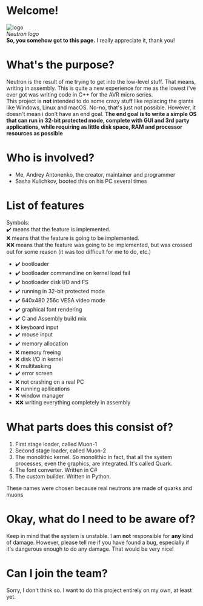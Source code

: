 # Welcome!
![logo](https://github.com/portasynthinca3/neutron/blob/master/gfx/logo_cut.png "logo")\
*Neutron logo*\
**So, you somehow got to this page.** I really appreciate it, thank you!
# What's the purpose?
Neutron is the result of me trying to get into the low-level stuff. That means, writing in assembly. This is quite a new
experience for me as the lowest i've ever got was writing code in C++ for the AVR micro series.\
This project is **not** intended to do some crazy stuff like replacing the giants like Windows, Linux and macOS. No-no, that's just not possible. However, it doesn't mean i don't have an end goal. **The end goal is to write a simple OS that can run in 32-bit protected mode, complete with GUI and 3rd party applications, while requiring as little disk space, RAM and processor resources as possible**
# Who is involved?
* Me, Andrey Antonenko, the creator, maintainer and programmer
* Sasha Kulichkov, booted this on his PC several times
# List of features
Symbols:\
✔️ means that the feature is implemented.\
❌ means that the feature is going to be implemented.\
❌❌ means that the feature was going to be implemented, but was crossed out for some reason (it was too difficult for me to do, etc.)
* ✔️ bootloader
* ✔️ bootloader commandline on kernel load fail
* ✔️ bootloader disk I/O and FS
* ✔️ running in 32-bit protected mode
* ✔️ 640x480 256c VESA video mode
* ✔️ graphical font rendering
* ✔️ C and Assembly build mix
* ❌ keyboard input
* ✔️ mouse input
* ✔️ memory allocation
* ❌ memory freeing
* ❌ disk I/O in kernel
* ❌ multitasking
* ✔️ error screen
* ❌ not crashing on a real PC
* ❌ running apllications
* ❌ window manager
* ❌❌ writing everything completely in assembly
# What parts does this consist of?
1. First stage loader, called Muon-1
2. Second stage loader, called Muon-2
3. The monolithic kernel. So monolithic in fact, that all the system processes, even the graphics, are integrated. It's called Quark.
4. The font converter. Written in C#
5. The custom builder. Written in Python.

These names were chosen because real neutrons are made of quarks and muons
# Okay, what do I need to be aware of?
Keep in mind that the system is unstable. I am **not** responsible for **any** kind of damage.
However, please tell me if you have found a bug, especially if it's dangerous enough to do any damage. That would be very nice!
# Can I join the team?
Sorry, I don't think so. I want to do this project entirely on my own, at least yet.
